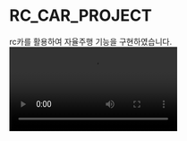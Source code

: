 # RC_CAR_PROJECT
rc카를 활용하여 자율주행 기능을 구현하였습니다.
![캡쳐](https://user-images.githubusercontent.com/95258090/235473323-0d65298b-1187-4d42-86b7-221a38bf6db3.mp4)
